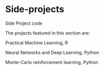 # Side-projects
Side Project code

The projects featured in this section are:

Practical Machine Learning, R

Neural Networks and Deep Learning, Python

Monte-Carlo reinforcement learning, Python
